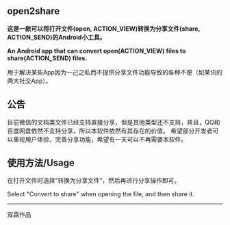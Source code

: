 ## open2share

**这是一款可以将打开文件(open, ACTION_VIEW)转换为分享文件(share, ACTION_SEND)的Android小工具。**

**An Android app that can convert open(ACTION_VIEW) files to share(ACTION_SEND) files.**

用于解决某些App因为一己之私而不提供分享文件功能导致的各种不便（如某讯的两大社交App）。

## 公告

目前微信的文档类文件已经支持直接分享，但是其他类型还不支持，并且，QQ和百度网盘依然不支持分享，所以本软件依然有其存在的价值。
希望部分开发者可以重视用户体验，完善分享功能，希望有一天可以不再需要本软件。

## 使用方法/Usage

在打开文件时选择“转换为分享文件”，然后再进行分享操作即可。

Select "Convert to share" when opening the file, and then share it.

------

双霖作品